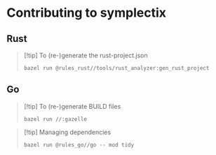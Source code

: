 # Contributing to symplectix

## Rust

> [!tip] To (re-)generate the rust-project.json
>
>     bazel run @rules_rust//tools/rust_analyzer:gen_rust_project

## Go

> [!tip] To (re-)generate BUILD files
>
>     bazel run //:gazelle

> [!tip] Managing dependencies
>
>     bazel run @rules_go//go -- mod tidy
